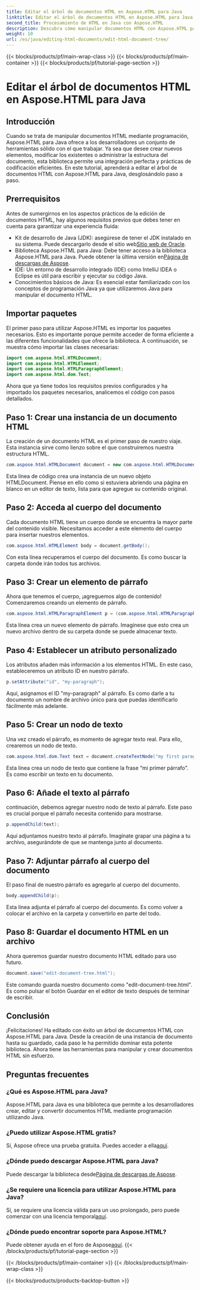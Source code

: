 ```yaml
---
title: Editar el árbol de documentos HTML en Aspose.HTML para Java
linktitle: Editar el árbol de documentos HTML en Aspose.HTML para Java
second_title: Procesamiento de HTML en Java con Aspose.HTML
description: Descubra cómo manipular documentos HTML con Aspose.HTML para Java. Una guía paso a paso para una gestión de contenido eficiente.
weight: 10
url: /es/java/editing-html-documents/edit-html-document-tree/
---
```


{{< blocks/products/pf/main-wrap-class >}}
{{< blocks/products/pf/main-container >}}
{{< blocks/products/pf/tutorial-page-section >}}

# Editar el árbol de documentos HTML en Aspose.HTML para Java

## Introducción
Cuando se trata de manipular documentos HTML mediante programación, Aspose.HTML para Java ofrece a los desarrolladores un conjunto de herramientas sólido con el que trabajar. Ya sea que desee crear nuevos elementos, modificar los existentes o administrar la estructura del documento, esta biblioteca permite una integración perfecta y prácticas de codificación eficientes. En este tutorial, aprenderá a editar el árbol de documentos HTML con Aspose.HTML para Java, desglosándolo paso a paso.
## Prerrequisitos
Antes de sumergirnos en los aspectos prácticos de la edición de documentos HTML, hay algunos requisitos previos que debes tener en cuenta para garantizar una experiencia fluida:
-  Kit de desarrollo de Java (JDK): asegúrese de tener el JDK instalado en su sistema. Puede descargarlo desde el sitio web[Sitio web de Oracle](https://www.oracle.com/java/technologies/javase-jdk11-downloads.html).
-  Biblioteca Aspose.HTML para Java: Debe tener acceso a la biblioteca Aspose.HTML para Java. Puede obtener la última versión en[Página de descargas de Aspose](https://releases.aspose.com/html/java/).
- IDE: Un entorno de desarrollo integrado (IDE) como IntelliJ IDEA o Eclipse es útil para escribir y ejecutar su código Java.
- Conocimientos básicos de Java: Es esencial estar familiarizado con los conceptos de programación Java ya que utilizaremos Java para manipular el documento HTML.
## Importar paquetes
El primer paso para utilizar Aspose.HTML es importar los paquetes necesarios. Esto es importante porque permite acceder de forma eficiente a las diferentes funcionalidades que ofrece la biblioteca. A continuación, se muestra cómo importar las clases necesarias:
```java
import com.aspose.html.HTMLDocument;
import com.aspose.html.HTMLElement;
import com.aspose.html.HTMLParagraphElement;
import com.aspose.html.dom.Text;
```
Ahora que ya tiene todos los requisitos previos configurados y ha importado los paquetes necesarios, analicemos el código con pasos detallados.
## Paso 1: Crear una instancia de un documento HTML
La creación de un documento HTML es el primer paso de nuestro viaje. Esta instancia sirve como lienzo sobre el que construiremos nuestra estructura HTML. 
```java
com.aspose.html.HTMLDocument document = new com.aspose.html.HTMLDocument();
```
Esta línea de código crea una instancia de un nuevo objeto HTMLDocument. Piense en ello como si estuviera abriendo una página en blanco en un editor de texto, lista para que agregue su contenido original.
## Paso 2: Acceda al cuerpo del documento
Cada documento HTML tiene un cuerpo donde se encuentra la mayor parte del contenido visible. Necesitamos acceder a este elemento del cuerpo para insertar nuestros elementos.
```java
com.aspose.html.HTMLElement body = document.getBody();
```
Con esta línea recuperamos el cuerpo del documento. Es como buscar la carpeta donde irán todos tus archivos.
## Paso 3: Crear un elemento de párrafo
Ahora que tenemos el cuerpo, ¡agreguemos algo de contenido! Comenzaremos creando un elemento de párrafo.
```java
com.aspose.html.HTMLParagraphElement p = (com.aspose.html.HTMLParagraphElement) document.createElement("p");
```
Esta línea crea un nuevo elemento de párrafo. Imagínese que esto crea un nuevo archivo dentro de su carpeta donde se puede almacenar texto.
## Paso 4: Establecer un atributo personalizado
Los atributos añaden más información a los elementos HTML. En este caso, estableceremos un atributo ID en nuestro párrafo.
```java
p.setAttribute("id", "my-paragraph");
```
Aquí, asignamos el ID "my-paragraph" al párrafo. Es como darle a tu documento un nombre de archivo único para que puedas identificarlo fácilmente más adelante.
## Paso 5: Crear un nodo de texto
Una vez creado el párrafo, es momento de agregar texto real. Para ello, crearemos un nodo de texto.
```java
com.aspose.html.dom.Text text = document.createTextNode("my first paragraph");
```
Esta línea crea un nodo de texto que contiene la frase “mi primer párrafo”. Es como escribir un texto en tu documento.
## Paso 6: Añade el texto al párrafo
continuación, debemos agregar nuestro nodo de texto al párrafo. Este paso es crucial porque el párrafo necesita contenido para mostrarse.
```java
p.appendChild(text);
```
Aquí adjuntamos nuestro texto al párrafo. Imagínate grapar una página a tu archivo, asegurándote de que se mantenga junto al documento.
## Paso 7: Adjuntar párrafo al cuerpo del documento
El paso final de nuestro párrafo es agregarlo al cuerpo del documento. 
```java
body.appendChild(p);
```
Esta línea adjunta el párrafo al cuerpo del documento. Es como volver a colocar el archivo en la carpeta y convertirlo en parte del todo.
## Paso 8: Guardar el documento HTML en un archivo
Ahora queremos guardar nuestro documento HTML editado para uso futuro. 
```java
document.save("edit-document-tree.html");
```
Este comando guarda nuestro documento como "edit-document-tree.html". Es como pulsar el botón Guardar en el editor de texto después de terminar de escribir.
## Conclusión
¡Felicitaciones! Ha editado con éxito un árbol de documentos HTML con Aspose.HTML para Java. Desde la creación de una instancia de documento hasta su guardado, cada paso le ha permitido dominar esta potente biblioteca. Ahora tiene las herramientas para manipular y crear documentos HTML sin esfuerzo.

## Preguntas frecuentes
### ¿Qué es Aspose.HTML para Java?
Aspose.HTML para Java es una biblioteca que permite a los desarrolladores crear, editar y convertir documentos HTML mediante programación utilizando Java.
### ¿Puedo utilizar Aspose.HTML gratis?
 Sí, Aspose ofrece una prueba gratuita. Puedes acceder a ella[aquí](https://releases.aspose.com/).
### ¿Dónde puedo descargar Aspose.HTML para Java?
 Puede descargar la biblioteca desde[Página de descargas de Aspose](https://releases.aspose.com/html/java/).
### ¿Se requiere una licencia para utilizar Aspose.HTML para Java?
 Sí, se requiere una licencia válida para un uso prolongado, pero puede comenzar con una licencia temporal[aquí](https://purchase.aspose.com/temporary-license/).
### ¿Dónde puedo encontrar soporte para Aspose.HTML?
 Puede obtener ayuda en el foro de Aspose[aquí](https://forum.aspose.com/c/html/29).
{{< /blocks/products/pf/tutorial-page-section >}}

{{< /blocks/products/pf/main-container >}}
{{< /blocks/products/pf/main-wrap-class >}}

{{< blocks/products/products-backtop-button >}}
